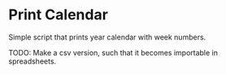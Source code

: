 # Print Calendar

Simple script that prints year calendar with week numbers.

TODO: Make a csv version, such that it becomes importable in spreadsheets.
